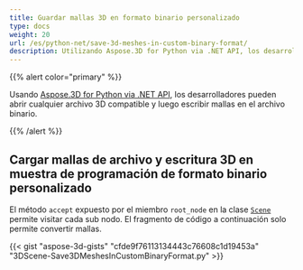 ```yaml
---
title: Guardar mallas 3D en formato binario personalizado
type: docs
weight: 20
url: /es/python-net/save-3d-meshes-in-custom-binary-format/
description: Utilizando Aspose.3D for Python via .NET API, los desarrolladores pueden abrir cualquier archivo 3D compatible y, a continuación, escribir mallas en el archivo binario personalizado.
---
```

{{% alert color="primary" %}}

Usando [Aspose.3D for Python via .NET API](https://products.aspose.com/3d/python-net/), los desarrolladores pueden abrir cualquier archivo 3D compatible y luego escribir mallas en el archivo binario.

{{% /alert %}}
##  **Cargar mallas de archivo y escritura 3D en muestra de programación de formato binario personalizado**
El método `accept` expuesto por el miembro `root_node` en la clase [`Scene`](https://reference.aspose.com/3d/net/aspose.threed/scene) permite visitar cada sub nodo. El fragmento de código a continuación solo permite convertir mallas.

{{< gist "aspose-3d-gists" "cfde9f76113134443c76608c1d19453a" "3DScene-Save3DMeshesInCustomBinaryFormat.py" >}}

